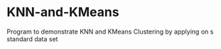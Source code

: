 # KNN-and-KMeans
Program to demonstrate KNN and KMeans Clustering by applying on s standard data set
